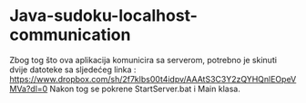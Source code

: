 # Java-sudoku-localhost-communication


Zbog tog što ova aplikacija komunicira sa serverom, potrebno je skinuti dvije datoteke sa sljedećeg linka : https://www.dropbox.com/sh/2f7klbs00t4idpv/AAAtS3C3Y2zQYHQnlEOpeVMVa?dl=0
Nakon tog se pokrene StartServer.bat i Main klasa.
